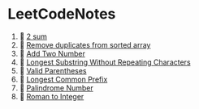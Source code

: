 # LeetCodeNotes

1. 💚 [2 sum](https://github.com/chihyinyang/LeetCodeNotes/blob/main/2%20sum.md) 
2. 💚 [Remove duplicates from sorted array](https://github.com/chihyinyang/LeetCodeNotes/blob/main/Remove%20Duplicates%20from%20Sorted%20Array.md)
3. 🧡 [Add Two Number](https://github.com/chihyinyang/LeetCodeNotes/blob/main/Add%20Two%20Number.md)
4. 🧡 [Longest Substring Without Repeating Characters](https://github.com/chihyinyang/LeetCodeNotes/blob/main/Longest%20Substring%20Without%20Repeating%20Characters.md)
5. 🧡 [Valid Parentheses](https://github.com/chihyinyang/LeetCodeNotes/blob/main/Valid%20Parentheses.md)
6. 💚 [Longest Common Prefix](https://github.com/chihyinyang/LeetCodeNotes/blob/main/Longest%20Common%20Prefix.md)
7. 💚 [Palindrome Number](https://github.com/chihyinyang/LeetCodeNotes/blob/main/Palindrome%20Number.md)
8. 💚 [Roman to Integer](https://github.com/chihyinyang/LeetCodeNotes/blob/main/Roman%20to%20Integer.md)
